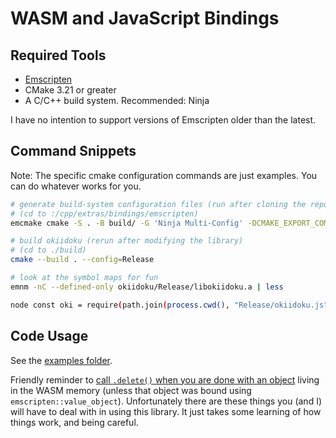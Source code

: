 <!-- SPDX-FileCopyrightText: 2020 David Fong -->
<!-- SPDX-License-Identifier: GFDL-1.3-or-later -->
<!-- cspell:dictionaries cpp-refined -->
# WASM and JavaScript Bindings

## Required Tools

- [Emscripten](https://emscripten.org/docs/getting_started/downloads.html)
- CMake 3.21 or greater
- A C/C++ build system. Recommended: Ninja

I have no intention to support versions of Emscripten older than the latest.

## Command Snippets

Note: The specific cmake configuration commands are just examples. You can do whatever works for you.

```sh
# generate build-system configuration files (run after cloning the repo)
# (cd to :/cpp/extras/bindings/emscripten)
emcmake cmake -S . -B build/ -G 'Ninja Multi-Config' -DCMAKE_EXPORT_COMPILE_COMMANDS:BOOL=TRUE -DCMAKE_COLOR_DIAGNOSTICS=TRUE

# build okiidoku (rerun after modifying the library)
# (cd to ./build)
cmake --build . --config=Release

# look at the symbol maps for fun
emnm -nC --defined-only okiidoku/Release/libokiidoku.a | less

node const oki = require(path.join(process.cwd(), "Release/okiidoku.js"))
```

## Code Usage

See the [examples folder](./examples/).

Friendly reminder to [call `.delete()` when you are done with an object](https://emscripten.org/docs/porting/connecting_cpp_and_javascript/embind.html#memory-management) living in the WASM memory (unless that object was bound using `emscripten::value_object`). Unfortunately there are these things you (and I) will have to deal with in using this library. It just takes some learning of how things work, and being careful.